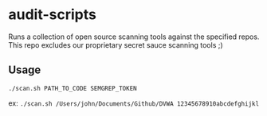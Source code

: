 # audit-scripts

Runs a collection of open source scanning tools against the specified repos. This repo excludes our proprietary secret sauce scanning tools ;)

## Usage

```./scan.sh PATH_TO_CODE SEMGREP_TOKEN```

ex: ```./scan.sh /Users/john/Documents/Github/DVWA 12345678910abcdefghijkl```
